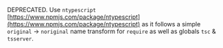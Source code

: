 DEPRECATED. Use `ntypescript` [https://www.npmjs.com/package/ntypescript](https://www.npmjs.com/package/ntypescript) as it follows a simple `original` -> `noriginal` name transform for `require` as well as globals `tsc` & `tsserver`.

